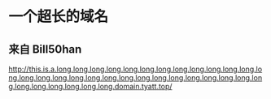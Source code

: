 # 一个超长的域名

## 来自 Bill50han

<http://this.is.a.long.long.long.long.long.long.long.long.long.long.long.long.long.long.long.long.long.long.long.long.long.long.long.long.long.long.long.long.long.long.long.long.long.long.domain.tyatt.top/>
